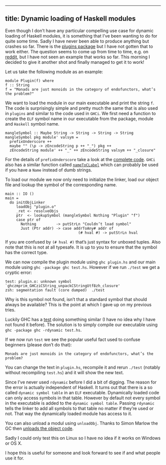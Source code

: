 ----
title: Dynamic loading of Haskell modules
----

Even though I don’t have any particular compelling use case for
dynamic loading of Haskell modules, it is something that I’ve been
wanting to do for quite some time. Sadly I have never been able to
produce anything but crashes so far. There is the
[plugins package](https://hackage.haskell.org/package/plugins) but I
have not gotten that to work either. The question seems to come up
from time to time, e.g. on
[reddit](https://www.reddit.com/r/haskell/comments/2z6ci1/dynamic_loadable_modules/),
but I have not seen an example that works so far. This morning I
decided to give it another shot and finally managed to get it to work!

Let us take the following module as an example:

```language-haskell
module Plugin(f) where
f :: String
f = "Monads are just monoids in the category of endofunctors, what’s the problem?"
```

We want to load the module in our main executable and print the string
`f`. The code is surprisingly simple and pretty much the same that is
also used in `plugins` and similar to the code used in `GHCi`. We
first need a function to create the `ELF` symbol name in our
executable from the package, module and `Haskell` symbol name.

```language-haskell
mangleSymbol :: Maybe String -> String -> String -> String
mangleSymbol pkg module' valsym =
  prefixUnderscore ++
  maybe "" (\p -> zEncodeString p ++ "_") pkg ++
  zEncodeString module' ++ "_" ++ zEncodeString valsym ++ "_closure"
```

For the details of `prefixUnderscore` take a look at the
[complete code](https://gist.github.com/cocreature/2e3ca5d921d08f8e0704b19b7dd186a6). `GHCi`
also has a similar function called
[`nameToCLabel`](https://github.com/ghc/ghc/blob/791947db6db32ef7d4772a821a0823e558e3c05b/compiler/ghci/ByteCodeLink.hs#L163)
which can probably be used if you have a `Name` instead of dumb
strings.

To load our module we now only need to initialize the linker, load our
object file and lookup the symbol of the corresponding name.

```language-haskell
main :: IO ()
main =
  do initObjLinker
     loadObj "plugin.o"
     _ret <- resolveObjs
     ptr  <- lookupSymbol (mangleSymbol Nothing "Plugin" "f")
     case ptr of
       Nothing         -> putStrLn "Couldn’t load symbol"
       Just (Ptr addr) -> case addrToAny# addr of
                                 (# hval #) -> putStrLn hval
```

If you are confused by `(# hval #)` that’s just syntax for unboxed
tuples. Also note that this is not at all typesafe. It is up to you to
ensure that the symbol has the correct type.

We can now compile the plugin module using `ghc plugin.hs` and our
main module using `ghc -package ghc test.hs`. However if we run `./test` we get a cryptic error:

```language-none
test: plugin.o: unknown symbol `ghczmprim_GHCziCString_unpackCStringUtf8zh_closure'
zsh: segmentation fault (core dumped)  ./test
```

Why is this symbol not found, isn’t that a standard symbol that should
always be available? This is the point at which I gave up on my
previous tries.

Luckily GHC has a
[test](https://github.com/ghc/ghc/blob/master/testsuite/tests/rts/rdynamic.hs)
doing something similar (I have no idea why I have not found it
before). The solution is to simply compile our executable using `ghc
-package ghc -rdynamic test.hs`.

If we now run `test` we see the popular useful fact used to confuse
beginners (please don’t do that):

```language-none
Monads are just monoids in the category of endofunctors, what’s the problem?
```

You can change the text in `plugin.hs`, recompile it and rerun
`./test` (notably without recompiling `test.hs`) and it will show the
new text.

Since I’ve never used `rdynamic` before I did a bit of digging. The
reason for the error is actually independent of Haskell. It turns out
that there is a so called `dynamic symbol table` in an `ELF`
executable. Dynamically loaded code can only access symbols in that
table. However by default not every symbol in the executable is added
to the `dynamic symbol table`. Passing `rdynamic` tells the linker to
add all symbols to that table no matter if they’re used or not. That
way the dynamically loaded module has access to it.

You can also unload a modul using `unloadObj`. Thanks to Simon Marlow
the GC then
[unloads the object code](https://phabricator.haskell.org/rGHCbdfefb3b72a71cd0afca6e7766456c0d97c47c86).

Sadly I could only test this on Linux so I have no idea if it works on
Windows or OS X.

I hope this is useful for someone and look forward to see if and what
people use it for.
